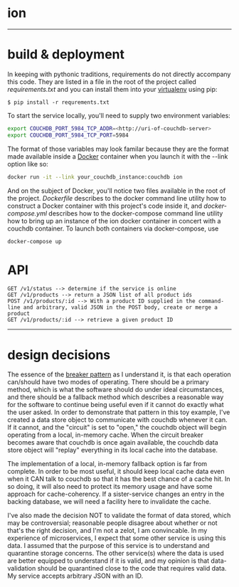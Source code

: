 # ion
---
# build & deployment
In keeping with pythonic traditions, requirements do not directly accompany this code. They are listed in a file in the root of the project called *requirements.txt* and you can install them into your [virtualenv](https://virtualenv.pypa.io/en/stable/) using pip:
```
$ pip install -r requrements.txt
```

To start the service locally, you'll need to supply two environment variables:
```bash
export COUCHDB_PORT_5984_TCP_ADDR=<http://uri-of-couchdb-server>
export COUCHDB_PORT_5984_TCP_PORT=5984
```
The format of those variables may look familar because they are the format made available inside a [Docker](https://www.docker.com/) container when you launch it with the --link option like so:
```bash
docker run -it --link your_couchdb_instance:couchdb ion
```
And on the subject of Docker, you'll notice two files available in the root of the project. *Dockerfile* describes to the docker command line utility how to construct a Docker container with this project's code inside it, and *docker-compose.yml* describes how to the docker-compose command line utility how to bring up an instance of the ion docker container in concert with a couchdb container. To launch both containers via docker-compose, use
```bash
docker-compose up
```
# API
```
GET /v1/status --> determine if the service is online
GET /v1/products --> return a JSON list of all product ids
POST /v1/products/:id --> With a product ID supplied in the command-line and arbitrary, valid JSON in the POST body, create or merge a product
GET /v1/products/:id --> retrieve a given product ID
```
---
# design decisions
The essence of the [breaker pattern](http://martinfowler.com/bliki/CircuitBreaker.html) as I understand it, is that each operation can/should have two modes of operating. There should be a primary method, which is what the software should do under ideal circumstances, and there should be a fallback method which describes a reasonable way for the software to continue being useful even if it cannot do exactly what the user asked. In order to demonstrate that pattern in this toy example, I've created a data store object to communicate with couchdb whenever it can. If it cannot, and the "circuit" is set to "open," the couchdb object will begin operating from a local, in-memory cache. When the circuit breaker becomes aware that couchdb is once again available, the couchdb data store object will "replay" everything in its local cache into the database.

The implementation of a local, in-memory fallback option is far from complete. In order to be most useful, it should keep local cache data even when it CAN talk to couchdb so that it has the best chance of a cache hit. In so doing, it will also need to protect its memory usage and have some approach for cache-coherency. If a sister-service changes an entry in the backing database, we will need a facility here to invalidate the cache.

I've also made the decision NOT to validate the format of data stored, which may be controversial; reasonable people disagree about whether or not that's the right decision, and I'm not a zelot, I am convincable. In my experience of microservices, I expect that some other service is using this data. I assumed that the purpose of this service is to understand and quarantine storage concerns. The other service(s) where the data is used are better equipped to understand if it is valid, and my opinion is that data-validation should be quarantined close to the code that requires valid data. My service accepts arbitrary JSON with an ID.
